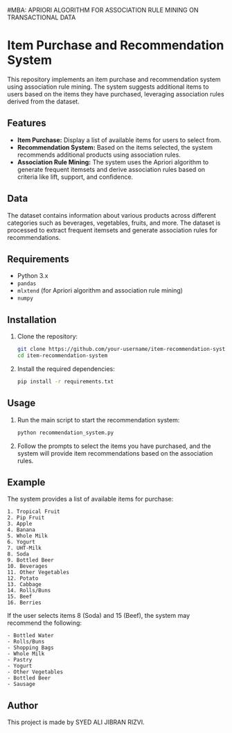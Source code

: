 #MBA: APRIORI ALGORITHM FOR ASSOCIATION RULE MINING ON TRANSACTIONAL DATA
# Item Purchase and Recommendation System

This repository implements an item purchase and recommendation system using association rule mining. The system suggests additional items to users based on the items they have purchased, leveraging association rules derived from the dataset.

## Features

- **Item Purchase:** Display a list of available items for users to select from.
- **Recommendation System:** Based on the items selected, the system recommends additional products using association rules.
- **Association Rule Mining:** The system uses the Apriori algorithm to generate frequent itemsets and derive association rules based on criteria like lift, support, and confidence.

## Data

The dataset contains information about various products across different categories such as beverages, vegetables, fruits, and more. The dataset is processed to extract frequent itemsets and generate association rules for recommendations.

## Requirements

- Python 3.x
- `pandas`
- `mlxtend` (for Apriori algorithm and association rule mining)
- `numpy`

## Installation

1. Clone the repository:

   ```bash
   git clone https://github.com/your-username/item-recommendation-system.git
   cd item-recommendation-system
   ```

2. Install the required dependencies:

   ```bash
   pip install -r requirements.txt
   ```

## Usage

1. Run the main script to start the recommendation system:

   ```bash
   python recommendation_system.py
   ```

2. Follow the prompts to select the items you have purchased, and the system will provide item recommendations based on the association rules.

## Example

The system provides a list of available items for purchase:

```
1. Tropical Fruit
2. Pip Fruit
3. Apple
4. Banana
5. Whole Milk
6. Yogurt
7. UHT-Milk
8. Soda
9. Bottled Beer
10. Beverages
11. Other Vegetables
12. Potato
13. Cabbage
14. Rolls/Buns
15. Beef
16. Berries
```

If the user selects items 8 (Soda) and 15 (Beef), the system may recommend the following:

```
- Bottled Water
- Rolls/Buns
- Shopping Bags
- Whole Milk
- Pastry
- Yogurt
- Other Vegetables
- Bottled Beer
- Sausage
```

## Author

This project is made by SYED ALI JIBRAN RIZVI.
